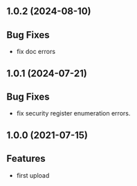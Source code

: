 ## 1.0.2 (2024-08-10)

## Bug Fixes

- fix doc errors

## 1.0.1 (2024-07-21)

## Bug Fixes

- fix security register enumeration errors.

## 1.0.0 (2021-07-15)

## Features

- first upload

